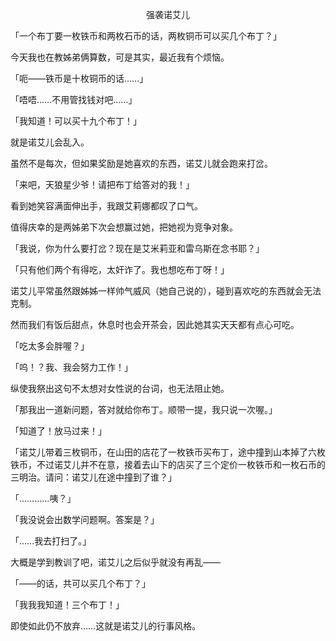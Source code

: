 <p align="center">强袭诺艾儿</p>

「一个布丁要一枚铁币和两枚石币的话，两枚铜币可以买几个布丁？」

今天我也在教姊弟俩算数，可是其实，最近我有个烦恼。

「呃——铁币是十枚铜币的话……」

「唔唔……不用管找钱对吧……」

「我知道！可以买十九个布丁！」

就是诺艾儿会乱入。

虽然不是每次，但如果奖励是她喜欢的东西，诺艾儿就会跑来打岔。

「来吧，天狼星少爷！请把布丁给答对的我！」

看到她笑容满面伸出手，我跟艾莉娜都叹了口气。

值得庆幸的是两姊弟下次会想赢过她，把她视为竞争对象。

「我说，你为什么要打岔？现在是艾米莉亚和雷乌斯在念书耶？」

「只有他们两个有得吃，太奸诈了。我也想吃布丁呀！」

诺艾儿平常虽然跟姊姊一样帅气威风（她自己说的），碰到喜欢吃的东西就会无法克制。

然而我们有饭后甜点，休息时也会开茶会，因此她其实天天都有点心可吃。

「吃太多会胖喔？」

「呜！？我、我会努力工作！」

纵使我祭出这句不太想对女性说的台词，也无法阻止她。

「那我出一道新问题，答对就给你布丁。顺带一提，我只说一次喔。」

「知道了！放马过来！」

「诺艾儿带着三枚铜币，在山田的店花了一枚铁币买布丁，途中撞到山本掉了六枚铁币，不过诺艾儿并不在意，接着去山下的店买了三个定价一枚铁币和一枚石币的三明治。请问：诺艾儿在途中撞到了谁？」

「…………咦？」

「我没说会出数学问题啊。答案是？」

「……我去打扫了。」

大概是学到教训了吧，诺艾儿之后似乎就没有再乱——

「——的话，共可以买几个布丁？」

「我我我知道！三个布丁！」

即使如此仍不放弃……这就是诺艾儿的行事风格。

